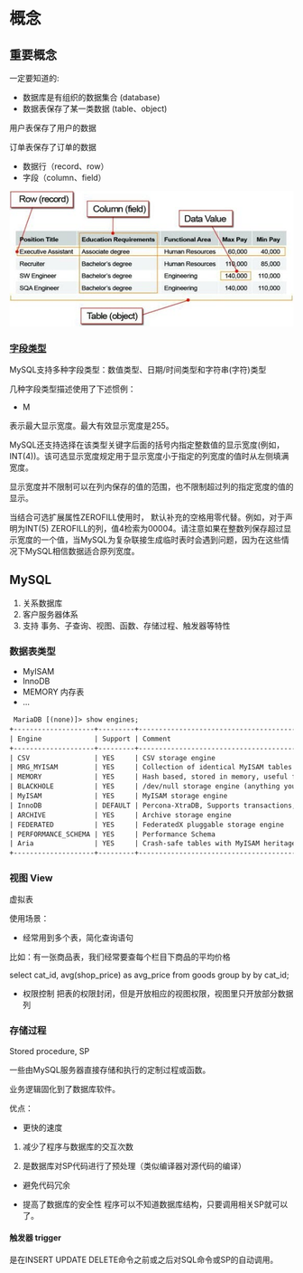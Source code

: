 # 概念
## 重要概念

一定要知道的:

- 数据库是有组织的数据集合 (database)
- 数据表保存了某一类数据 (table、object)

用户表保存了用户的数据

订单表保存了订单的数据

- 数据行（record、row）
- 字段（column、field）


![table_record](img/import_concepts.png)
### [字段类型](mysql_data_type.html)
MySQL支持多种字段类型：数值类型、日期/时间类型和字符串(字符)类型

几种字段类型描述使用了下述惯例：

- M

表示最大显示宽度。最大有效显示宽度是255。

MySQL还支持选择在该类型关键字后面的括号内指定整数值的显示宽度(例如，INT(4))。该可选显示宽度规定用于显示宽度小于指定的列宽度的值时从左侧填满宽度。

显示宽度并不限制可以在列内保存的值的范围，也不限制超过列的指定宽度的值的显示。

当结合可选扩展属性ZEROFILL使用时， 默认补充的空格用零代替。例如，对于声明为INT(5) ZEROFILL的列，值4检索为00004。请注意如果在整数列保存超过显示宽度的一个值，当MySQL为复杂联接生成临时表时会遇到问题，因为在这些情况下MySQL相信数据适合原列宽度。


## MySQL

1. 关系数据库
2. 客户服务器体系
3. 支持 事务、子查询、视图、函数、存储过程、触发器等特性

### 数据表类型

- MyISAM
- InnoDB
- MEMORY 内存表
- ...

```html
 MariaDB [(none)]> show engines;
+--------------------+---------+----------------------------------------------------------------------------+--------------+------+------------+
| Engine             | Support | Comment                                                                    | Transactions | XA   | Savepoints |
+--------------------+---------+----------------------------------------------------------------------------+--------------+------+------------+
| CSV                | YES     | CSV storage engine                                                         | NO           | NO   | NO         |
| MRG_MYISAM         | YES     | Collection of identical MyISAM tables                                      | NO           | NO   | NO         |
| MEMORY             | YES     | Hash based, stored in memory, useful for temporary tables                  | NO           | NO   | NO         |
| BLACKHOLE          | YES     | /dev/null storage engine (anything you write to it disappears)             | NO           | NO   | NO         |
| MyISAM             | YES     | MyISAM storage engine                                                      | NO           | NO   | NO         |
| InnoDB             | DEFAULT | Percona-XtraDB, Supports transactions, row-level locking, and foreign keys | YES          | YES  | YES        |
| ARCHIVE            | YES     | Archive storage engine                                                     | NO           | NO   | NO         |
| FEDERATED          | YES     | FederatedX pluggable storage engine                                        | YES          | NO   | YES        |
| PERFORMANCE_SCHEMA | YES     | Performance Schema                                                         | NO           | NO   | NO         |
| Aria               | YES     | Crash-safe tables with MyISAM heritage                                     | NO           | NO   | NO         |
+--------------------+---------+----------------------------------------------------------------------------+--------------+------+------------+
```

### 视图 View
虚拟表

使用场景：

- 经常用到多个表，简化查询语句

比如：有一张商品表，我们经常要查每个栏目下商品的平均价格

select cat_id, avg(shop_price) as avg_price from goods group by by cat_id;

- 权限控制
把表的权限封闭，但是开放相应的视图权限，视图里只开放部分数据列



### 存储过程
Stored procedure, SP

一些由MySQL服务器直接存储和执行的定制过程或函数。 

业务逻辑固化到了数据库软件。

优点：

- 更快的速度
1. 减少了程序与数据库的交互次数 

2. 是数据库对SP代码进行了预处理（类似编译器对源代码的编译）

- 避免代码冗余

- 提高了数据库的安全性
程序可以不知道数据库结构，只要调用相关SP就可以了。


#### 触发器 trigger
是在INSERT UPDATE DELETE命令之前或之后对SQL命令或SP的自动调用。




  
